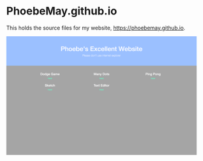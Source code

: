 # PhoebeMay.github.io

This holds the source files for my website, https://phoebemay.github.io.

![Alt text](website-screenshot.png)
